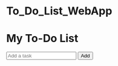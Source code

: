 # To_Do_List_WebApp
<!DOCTYPE html>
<html lang="en">
<head>
    <meta charset="UTF-8">
    <meta name="viewport" content="width=device-width, initial-scale=1.0">
    <title>Simple To-Do List</title>
    <style>
        /* Add your CSS styles here */
    </style>
</head>
<body>
    <h1>My To-Do List</h1>
    <div>
        <input type="text" id="taskInput" placeholder="Add a task">
        <button onclick="addTask()">Add</button>
    </div>
    <ul id="taskList">
        <!-- Tasks will be displayed here -->
    </ul>
    <script>
        function addTask() {
            // Get the task input value
            var taskText = document.getElementById("taskInput").value;

            // Create a new list item
            var li = document.createElement("li");
            li.appendChild(document.createTextNode(taskText));

            // Add the task to the task list
            document.getElementById("taskList").appendChild(li);

            // Clear the input field
            document.getElementById("taskInput").value = "";
        }
    </script>
</body>
</html>

